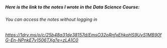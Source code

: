 ##### Here is the link to the notes I wrote in the Data Science Course:

###### *You can access the notes without logging in*



###### https://1drv.ms/o/c/25b48a31de38157d/EmsO32oRnfxEhkoHS9UvS1MB90fG-En-NPnkE7v1506TXg?e=zLA1C0

